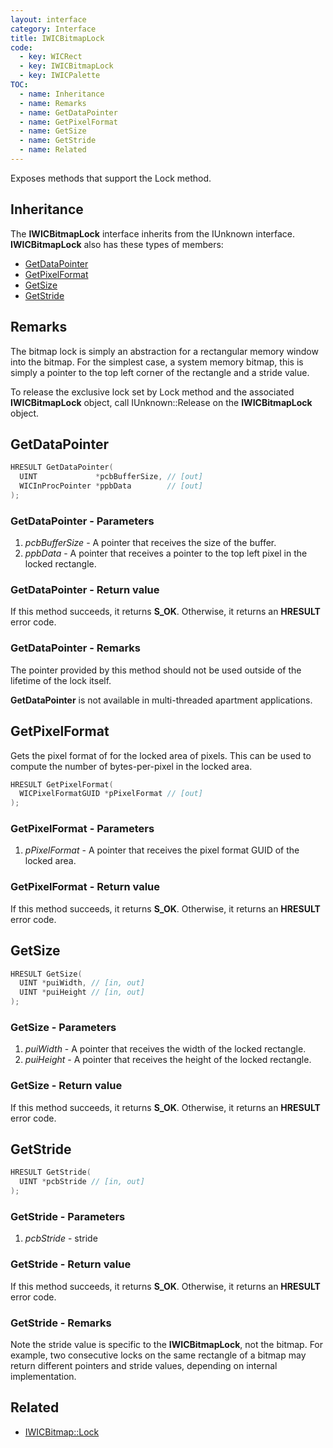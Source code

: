 ```yaml
---
layout: interface
category: Interface
title: IWICBitmapLock
code:
  - key: WICRect
  - key: IWICBitmapLock
  - key: IWICPalette
TOC:
  - name: Inheritance
  - name: Remarks
  - name: GetDataPointer
  - name: GetPixelFormat
  - name: GetSize
  - name: GetStride
  - name: Related
---
```


Exposes methods that support the Lock method.

## Inheritance

The **IWICBitmapLock** interface inherits from the IUnknown interface.
**IWICBitmapLock** also has these types of members:

- [GetDataPointer](#getdatapointer)
- [GetPixelFormat](#getpixelformat)
- [GetSize](#getsize)
- [GetStride](#getstride)

## Remarks

The bitmap lock is simply an abstraction for a rectangular memory window into the bitmap.
For the simplest case, a system memory bitmap, this is simply a pointer to the top left corner of the rectangle and a stride value.

To release the exclusive lock set by Lock method and the associated **IWICBitmapLock** object, call IUnknown::Release on the **IWICBitmapLock** object.

## GetDataPointer

```cpp
HRESULT GetDataPointer(
  UINT             *pcbBufferSize, // [out]
  WICInProcPointer *ppbData        // [out]
);
```

### GetDataPointer - Parameters

1. _pcbBufferSize_ - A pointer that receives the size of the buffer.
2. _ppbData_ - A pointer that receives a pointer to the top left pixel in the locked rectangle.

### GetDataPointer - Return value

If this method succeeds, it returns **S_OK**.
Otherwise, it returns an **HRESULT** error code.

### GetDataPointer - Remarks

The pointer provided by this method should not be used outside of the lifetime of the lock itself.

**GetDataPointer** is not available in multi-threaded apartment applications.

## GetPixelFormat

Gets the pixel format of for the locked area of pixels.
This can be used to compute the number of bytes-per-pixel in the locked area.

```cpp
HRESULT GetPixelFormat(
  WICPixelFormatGUID *pPixelFormat // [out]
);
```

### GetPixelFormat - Parameters

1. _pPixelFormat_ - A pointer that receives the pixel format GUID of the locked area.

### GetPixelFormat - Return value

If this method succeeds, it returns **S_OK**.
Otherwise, it returns an **HRESULT** error code.

## GetSize

```cpp
HRESULT GetSize(
  UINT *puiWidth, // [in, out]
  UINT *puiHeight // [in, out]
);
```

### GetSize - Parameters

1. _puiWidth_ - A pointer that receives the width of the locked rectangle.
2. _puiHeight_ - A pointer that receives the height of the locked rectangle.

### GetSize - Return value

If this method succeeds, it returns **S_OK**.
Otherwise, it returns an **HRESULT** error code.

## GetStride

```cpp
HRESULT GetStride(
  UINT *pcbStride // [in, out]
);
```

### GetStride - Parameters

1. _pcbStride_ - stride

### GetStride - Return value

If this method succeeds, it returns **S_OK**.
Otherwise, it returns an **HRESULT** error code.

### GetStride - Remarks

Note the stride value is specific to the **IWICBitmapLock**, not the bitmap.
For example, two consecutive locks on the same rectangle of a bitmap may return different pointers and stride values, depending on internal implementation.

## Related

- [IWICBitmap::Lock](IWICBitmap#lock)
